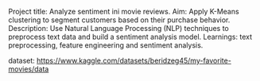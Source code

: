 Project title: Analyze sentiment ini movie reviews.
Aim: Apply K-Means clustering to segment customers based on their purchase behavior.
Description: Use Natural Language Processing (NLP) techniques to preprocess text data and build a sentiment analysis model.
Learnings: text preprocessing, feature engineering and sentiment analysis.


dataset: https://www.kaggle.com/datasets/beridzeg45/my-favorite-movies/data
